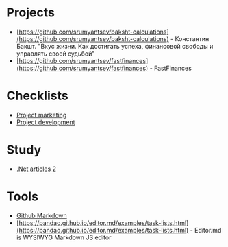 # Projects
- [https://github.com/srumyantsev/baksht-calculations](https://github.com/srumyantsev/baksht-calculations) - Константин Бакшт. "Вкус жизни. Как достигать успеха, финансовой свободы и управлять своей судьбой"
- [https://github.com/srumyantsev/fastfinances](https://github.com/srumyantsev/fastfinances) - FastFinances

# Checklists
- [Project marketing](project-marketing)
- [Project development](project-development)

# Study
- [.Net articles 2](net-articles)

# Tools
- [Github Markdown](https://guides.github.com/features/mastering-markdown/)
- [https://pandao.github.io/editor.md/examples/task-lists.html](https://pandao.github.io/editor.md/examples/task-lists.html) - Editor.md is WYSIWYG Markdown JS editor

